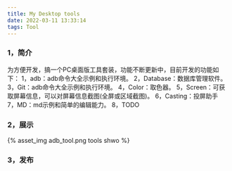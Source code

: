 ```yaml
---
title: My Desktop tools
date: 2022-03-11 13:33:14
tags: Tool
---
```


### 1，简介
为方便开发，搞一个PC桌面版工具套装，功能不断更新中，目前开发的功能如下：
1，adb：adb命令大全示例和执行环境。
2，Database：数据库管理软件。
3，Git：adb命令大全示例和执行环境。
4，Color：取色器。
5，Screen：可获取屏幕信息，可以对屏幕信息截图(全屏或区域截图)。
6，Casting：投屏助手
7，MD：md示例和简单的编辑能力。
8，TODO

### 2，展示
{% asset_img adb_tool.png tools shwo %}

### 3，发布




